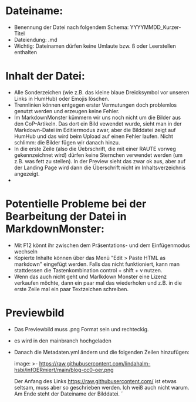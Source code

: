 # Dateiname: 
- Benennung der Datei nach folgendem Schema: YYYYMMDD_Kurzer-Titel
- Dateiendung: .md
- Wichtig: Dateinamen dürfen keine Umlaute bzw. ß oder Leerstellen enthalten

# Inhalt der Datei:
- Alle Sonderzeichen (wie z.B. das kleine blaue Dreicksymbol vor unseren Links in HumHub) oder Emojis löschen.
- Trennlinien können entgegen erster Vermutungen doch problemlos genutzt werden und erzeugen keine Fehler.
- Im MarkdownMonster kümmern wir uns noch nicht um die Bilder aus den CoP-Artikeln. Das dort ein Bild vewendet wurde, sieht man in der Markdown-Datei im Editiermodus zwar, aber die Bilddatei zeigt auf HumHub und das wird beim Upload auf einen Fehler laufen. Nicht schlimm: die Bilder fügen wir danach hinzu.
- In die erste Zeile (also die Üebrschrift, die mit einer RAUTE vorweg gekennzeichnet wird) dürfen keine Sternchen verwendet werden (um z.B. was fett zu stellen). In der Preview sieht das zwar ok aus, aber auf der Landing Page wird dann die Überschrift nicht im Inhaltsverzeichnis angezeigt.
- 

# Potentielle Probleme bei der Bearbeitung der Datei in MarkdownMonster:
- Mit F12 könnt ihr zwischen dem Präsentations- und dem Einfügenmodus wechseln
- Kopierte Inhalte können über das Menü "Edit > Paste HTML as markdown" eingefügt werden. Falls das nicht funktioniert, kann man stattdessen die Tastenkombination control + shift + v nutzen.
- Wenn das auch nicht geht und Marlkdown Monster eine Lizenz verkaufen möchte, dann ein paar mal das wiederholen und z.B. in die erste Zeile mal ein paar Textzeichen schreiben.

# Previewbild
- Das Previewbild muss .png Format sein und rechteckig.
- es wird in den mainbranch hochgeladen
- Danach die Metadaten.yml ändern und die folgenden Zeilen hinzufügen:

  image: >-
   https://raw.githubusercontent.com/lindahalm-hsbi/infOERmiert/main/blog-cc0-oer.png

  Der Anfang des Links  https://raw.githubusercontent.com/ ist etwas seltsam, muss aber so geschrieben werden. Ich weiß auch nicht warum. Am Ende steht der Dateiname der Bilddatei. ´
